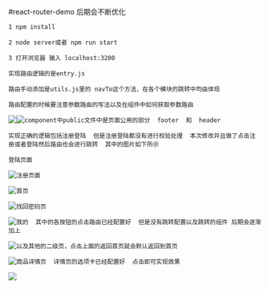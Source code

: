 #react-router-demo  后期会不断优化

``1 npm install``

``2 node server或者 npm run start``

``3 打开浏览器 输入 localhost:3200``

``实现路由逻辑的是entry.js``

``路由手动添加是utils.js里的 navTo这个方法，在各个模块的跳转中均由体现``

``路由配置的时候要注意参数路由的写法以及在组件中如何获取参数路由``
<div><img style='display:inline-block;float:left' src='./image/route.png'></div>
<div><img style='display:inline-block;float:left' src='./image/route_params.png'></div>

``component中public文件中是页面公用的部分  footer  和  header``

``实现正确的逻辑包括注册登陆  但是注册登陆都没有进行校验处理  本次修改并且做了点击注册或者登陆然后路由也会进行跳转  其中的图片如下所示``

``登陆页面``
<div><img style='display:inline-block;float:left' src='./image/login.png'></div>


``注册页面``
<div><img style='display:inline-block;float:left' src='./image/reg.png'></div>


``首页``
<div><img style='display:inline-block;float:left' src='./image/first.jpg'></div>


``找回密码页``
<div>
<img style='display:inline-block;float:left'src='./image/findpsw.png'>
</div>

``我的  其中的各按钮的点击路由已经配置好  但是没有跳转配置以及跳转的组件 后期会逐渐加上``
<div>
<img style='display:inline-block;float:left'src='./image/mine.png'>
</div>

``以及其他的二级页，点击上面的返回首页就会默认返回到首页``
<div><img style='display:inline-block;float:left' src='./image/header.png'>
</div>

``商品详情页  详情页的选项卡已经配置好  点击即可实现效果``
<div>
<img style='display:inline-block;float:left' src='./image/detail_read.png'/>
</div>




